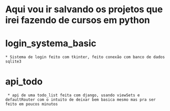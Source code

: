 # Aqui vou ir salvando os projetos que irei fazendo de cursos em python

# login_systema_basic
    * Sistema de login feito com tkinter, feito conexão com banco de dados sqlite3

# api_todo
     * api de uma todo_list feita com django, usando viewSets e defaultRouter com o intuito de deixar bem basica mesmo mas pra ser feito em poucos minutos